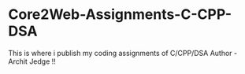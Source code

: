 # Core2Web-Assignments-C-CPP-DSA
This is where i publish my coding assignments of C/CPP/DSA 
Author - Archit Jedge !!

